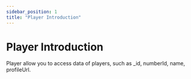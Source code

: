 ```yaml
---
sidebar_position: 1
title: "Player Introduction"
---
```


# Player Introduction
Player allow you to access data of players, such as _id, numberId, name, profileUrl.